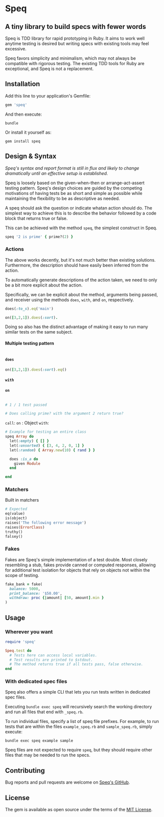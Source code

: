 # Speq

## A tiny library to build specs with fewer words

Speq is TDD library for rapid prototyping in Ruby. It aims to work well anytime testing is desired but writing specs with existing tools may feel excessive.

Speq favors simplicity and minimalism, which may not always be compatible with rigorous testing. The existing TDD tools for Ruby are exceptional, and Speq is not a replacement.

## Installation

Add this line to your application's Gemfile:

```ruby
gem 'speq'
```

And then execute:

    bundle

Or install it yourself as:

    gem install speq

## Design & Syntax

_Speq's syntax and report format is still in flux and likely to change dramatically until an effective setup is established._

Speq is loosely based on the given-when-then or arrange-act-assert testing pattern. Speq's design choices are guided by the competing motivations of having tests be as short and simple as possible while maintaining the flexibility to be as descriptive as needed.

A speq should ask the question or indicate whatan action should do.
The simplest way to achieve this is to describe the behavior followed by a code block that returns true or false.

This can be achieved with the method `speq`, the simplest construct in Speq.

```ruby
speq '2 is prime' { prime?(2) }
```

### Actions

The above works decently, but it's not much better than existing solutions. Furthermore, the description should have easily been inferred from the action.

To automatically generate descriptions of the action taken, we need to only be a bit more explicit about the action.

Specifically, we can be explicit about the method, arguments being passed, and receiver using the methods `does`, `with`, and `on`, respectively.

```ruby
does(:to_s).eq('main')

on([3,2,1]).does(:sort).
```

Doing so also has the distinct advantage of making it easy to run many similar tests on the same subject.

#### Multiple testing pattern

```ruby

```

#### `does`

```ruby
on([3,2,1]).does(:sort).eq()
```

#### `with`

#### `on`

```ruby

# 1 / 1 test passed

# Does calling prime? with the argument 2 return true?

```

`call`:
`on` : Object
`with`:

```ruby
# Example for testing an entire class
speq Array do
  let(:empty) { [] }
  let(:unsorted) { [3, 4, 2, 0, 1] }
  let(:random) { Array.new(10) { rand } }

  does :is_a do
    given Module
  end

end
```

### Matchers

Built in matchers

```ruby
# Expected
eq(value)
is(object)
raises('The following error message')
raises(ErrorClass)
truthy()
falsey()
```

### Fakes

Fakes are Speq's simple implementation of a test double. Most closely resembling a stub, fakes provide canned or computed responses, allowing for additional test isolation for objects that rely on objects not within the scope of testing.

```ruby
fake_bank = fake(
  balance: 5000,
  print_balance: '$50.00',
  withdraw: proc {|amount| [50, amount].min }
)
```

## Usage

### Wherever you want

```ruby
require 'speq'

Speq.test do
  # Tests here can access local variables.
  # Test results are printed to $stdout.
  # The method returns true if all tests pass, false otherwise.
end
```

### With dedicated spec files

Speq also offers a simple CLI that lets you run tests written in dedicated spec files.

Executing `bundle exec speq` will recursively search the working directory and run all files that end with `_speq.rb`.

To run individual files, specify a list of speq file prefixes. For example, to run tests that are within the files `example_speq.rb` and `sample_speq.rb`, simply execute:

    bundle exec speq example sample

Speq files are not expected to require `speq`, but they should require other files that may be needed to run the specs.

## Contributing

Bug reports and pull requests are welcome on [Speq's GitHub](https://github.com/znrm/speq).

## License

The gem is available as open source under the terms of the [MIT License](https://opensource.org/licenses/MIT).

